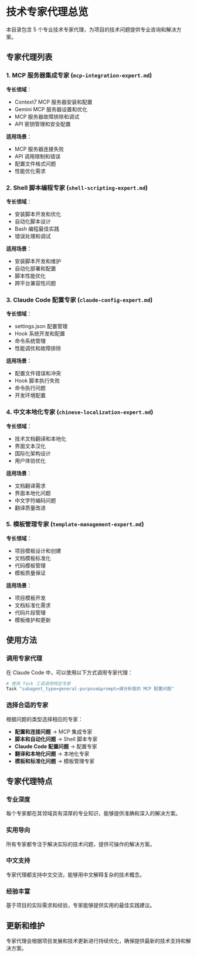 # 技术专家代理总览

本目录包含 5 个专业技术专家代理，为项目的技术问题提供专业咨询和解决方案。

## 专家代理列表

### 1. MCP 服务器集成专家 (`mcp-integration-expert.md`)
**专长领域**：
- Context7 MCP 服务器安装和配置
- Gemini MCP 服务器设置和优化
- MCP 服务器故障排除和调试
- API 密钥管理和安全配置

**适用场景**：
- MCP 服务器连接失败
- API 调用限制和错误
- 配置文件格式问题
- 性能优化需求

### 2. Shell 脚本编程专家 (`shell-scripting-expert.md`)
**专长领域**：
- 安装脚本开发和优化
- 自动化脚本设计
- Bash 编程最佳实践
- 错误处理和调试

**适用场景**：
- 安装脚本开发和维护
- 自动化部署和配置
- 脚本性能优化
- 跨平台兼容性问题

### 3. Claude Code 配置专家 (`claude-config-expert.md`)
**专长领域**：
- settings.json 配置管理
- Hook 系统开发和配置
- 命令系统管理
- 性能调优和故障排除

**适用场景**：
- 配置文件错误和冲突
- Hook 脚本执行失败
- 命令执行问题
- 开发环境配置

### 4. 中文本地化专家 (`chinese-localization-expert.md`)
**专长领域**：
- 技术文档翻译和本地化
- 界面文本汉化
- 国际化架构设计
- 用户体验优化

**适用场景**：
- 文档翻译需求
- 界面本地化问题
- 中文字符编码问题
- 翻译质量改进

### 5. 模板管理专家 (`template-management-expert.md`)
**专长领域**：
- 项目模板设计和创建
- 文档模板标准化
- 代码模板管理
- 模板质量保证

**适用场景**：
- 项目模板开发
- 文档标准化需求
- 代码片段管理
- 模板维护和更新

## 使用方法

### 调用专家代理
在 Claude Code 中，可以使用以下方式调用专家代理：

```bash
# 使用 Task 工具调用特定专家
Task "subagent_type=general-purpose&prompt=请分析我的 MCP 配置问题"
```

### 选择合适的专家
根据问题的类型选择相应的专家：
- **配置和连接问题** → MCP 集成专家
- **脚本和自动化问题** → Shell 脚本专家
- **Claude Code 配置问题** → 配置专家
- **翻译和本地化问题** → 本地化专家
- **模板和标准化问题** → 模板管理专家

## 专家代理特点

### 专业深度
每个专家都在其领域具有深厚的专业知识，能够提供准确和深入的解决方案。

### 实用导向
所有专家都专注于解决实际的技术问题，提供可操作的解决方案。

### 中文支持
专家代理都支持中文交流，能够用中文解释复杂的技术概念。

### 经验丰富
基于项目的实际需求和经验，专家能够提供实用的最佳实践建议。

## 更新和维护

专家代理会根据项目发展和技术更新进行持续优化，确保提供最新的技术支持和解决方案。